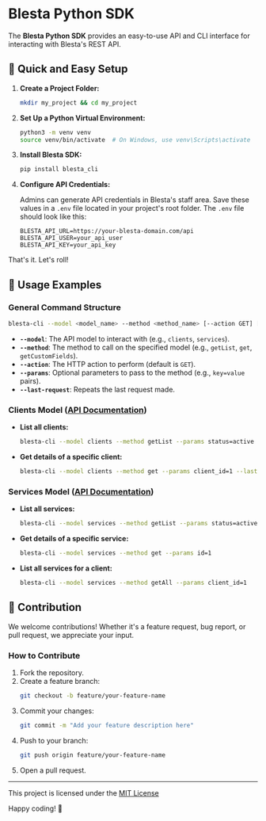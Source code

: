 # Blesta Python SDK

The **Blesta Python SDK** provides an easy-to-use API and CLI interface for interacting with Blesta's REST API.

## 🚀 Quick and Easy Setup

1. **Create a Project Folder:**
   ```bash
   mkdir my_project && cd my_project
   ```

2. **Set Up a Python Virtual Environment:**
   ```bash
   python3 -m venv venv
   source venv/bin/activate  # On Windows, use venv\Scripts\activate
   ```

3. **Install Blesta SDK:**
   ```bash
   pip install blesta_cli
   ```

4. **Configure API Credentials:**

   Admins can generate API credentials in Blesta's staff area. Save these values in a `.env` file located in your project's root folder. The `.env` file should look like this:

   ```env
   BLESTA_API_URL=https://your-blesta-domain.com/api
   BLESTA_API_USER=your_api_user
   BLESTA_API_KEY=your_api_key
   ```

  That's it. Let's roll!

## 📖 Usage Examples

### General Command Structure

```bash
blesta-cli --model <model_name> --method <method_name> [--action GET] [--params key=value key2=value2] [--last-request]
```

- **`--model`**: The API model to interact with (e.g., `clients`, `services`).
- **`--method`**: The method to call on the specified model (e.g., `getList`, `get`, `getCustomFields`).
- **`--action`**: The HTTP action to perform (default is `GET`).
- **`--params`**: Optional parameters to pass to the method (e.g., `key=value` pairs).
- **`--last-request`**: Repeats the last request made.

### Clients Model ([API Documentation](https://source-docs.blesta.com/class-Clients.html))

- **List all clients:**
  ```bash
  blesta-cli --model clients --method getList --params status=active --last-request
  ```

- **Get details of a specific client:**
  ```bash
  blesta-cli --model clients --method get --params client_id=1 --last-request
  ```

### Services Model ([API Documentation](https://source-docs.blesta.com/class-Services.html))

- **List all services:**
  ```bash
  blesta-cli --model services --method getList --params status=active --last-request
  ```

- **Get details of a specific service:**
  ```bash
  blesta-cli --model services --method get --params id=1
  ```

- **List all services for a client:**
  ```bash
  blesta-cli --model services --method getAll --params client_id=1
  ```

## 🤝 Contribution

We welcome contributions! Whether it's a feature request, bug report, or pull request, we appreciate your input.

### How to Contribute
1. Fork the repository.
2. Create a feature branch:
   ```bash
   git checkout -b feature/your-feature-name
   ```
3. Commit your changes:
   ```bash
   git commit -m "Add your feature description here"
   ```
4. Push to your branch:
   ```bash
   git push origin feature/your-feature-name
   ```
5. Open a pull request.

---

This project is licensed under the [MIT License](LICENSE)

Happy coding! 🎉
